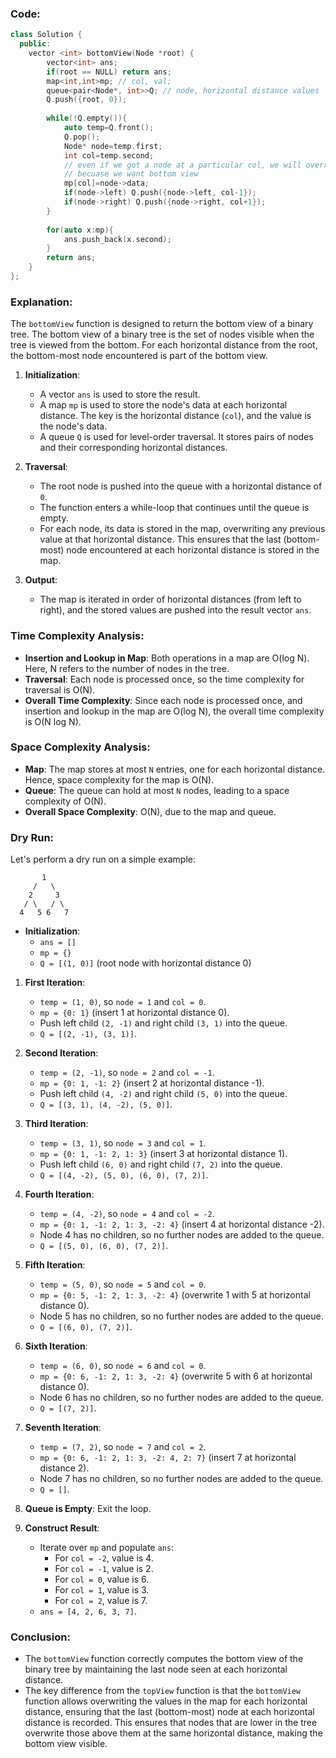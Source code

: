 ### Code:
```cpp
class Solution {
  public:
    vector <int> bottomView(Node *root) {
		vector<int> ans;
		if(root == NULL) return ans;
		map<int,int>mp; // col, val;
		queue<pair<Node*, int>>Q; // node, horizontal distance values
		Q.push({root, 0});
		
		while(!Q.empty()){
			auto temp=Q.front();
			Q.pop();
			Node* node=temp.first;
			int col=temp.second;
			// even if we got a node at a particular col, we will overrwrite it, 
			// becuase we want bottom view
            mp[col]=node->data;
			if(node->left) Q.push({node->left, col-1});
			if(node->right) Q.push({node->right, col+1});
		}
		
		for(auto x:mp){
			ans.push_back(x.second);
		}
		return ans;
    }
};
```
### Explanation:

The `bottomView` function is designed to return the bottom view of a binary tree. The bottom view of a binary tree is the set of nodes visible when the tree is viewed from the bottom. For each horizontal distance from the root, the bottom-most node encountered is part of the bottom view.

1. **Initialization**:
   - A vector `ans` is used to store the result.
   - A map `mp` is used to store the node's data at each horizontal distance. The key is the horizontal distance (`col`), and the value is the node's data.
   - A queue `Q` is used for level-order traversal. It stores pairs of nodes and their corresponding horizontal distances.

2. **Traversal**:
   - The root node is pushed into the queue with a horizontal distance of `0`.
   - The function enters a while-loop that continues until the queue is empty.
   - For each node, its data is stored in the map, overwriting any previous value at that horizontal distance. This ensures that the last (bottom-most) node encountered at each horizontal distance is stored in the map.

3. **Output**:
   - The map is iterated in order of horizontal distances (from left to right), and the stored values are pushed into the result vector `ans`.

### Time Complexity Analysis:

- **Insertion and Lookup in Map**: Both operations in a map are O(log N). Here, N refers to the number of nodes in the tree.
- **Traversal**: Each node is processed once, so the time complexity for traversal is O(N).
- **Overall Time Complexity**: Since each node is processed once, and insertion and lookup in the map are O(log N), the overall time complexity is O(N log N).

### Space Complexity Analysis:

- **Map**: The map stores at most `N` entries, one for each horizontal distance. Hence, space complexity for the map is O(N).
- **Queue**: The queue can hold at most `N` nodes, leading to a space complexity of O(N).
- **Overall Space Complexity**: O(N), due to the map and queue.

### Dry Run:

Let's perform a dry run on a simple example:

```
       1
     /   \
    2     3
   / \   / \
  4   5 6   7
```

- **Initialization**:
  - `ans = []`
  - `mp = {}`
  - `Q = [(1, 0)]` (root node with horizontal distance 0)

1. **First Iteration**:
   - `temp = (1, 0)`, so `node = 1` and `col = 0`.
   - `mp = {0: 1}` (insert 1 at horizontal distance 0).
   - Push left child `(2, -1)` and right child `(3, 1)` into the queue.
   - `Q = [(2, -1), (3, 1)]`.

2. **Second Iteration**:
   - `temp = (2, -1)`, so `node = 2` and `col = -1`.
   - `mp = {0: 1, -1: 2}` (insert 2 at horizontal distance -1).
   - Push left child `(4, -2)` and right child `(5, 0)` into the queue.
   - `Q = [(3, 1), (4, -2), (5, 0)]`.

3. **Third Iteration**:
   - `temp = (3, 1)`, so `node = 3` and `col = 1`.
   - `mp = {0: 1, -1: 2, 1: 3}` (insert 3 at horizontal distance 1).
   - Push left child `(6, 0)` and right child `(7, 2)` into the queue.
   - `Q = [(4, -2), (5, 0), (6, 0), (7, 2)]`.

4. **Fourth Iteration**:
   - `temp = (4, -2)`, so `node = 4` and `col = -2`.
   - `mp = {0: 1, -1: 2, 1: 3, -2: 4}` (insert 4 at horizontal distance -2).
   - Node 4 has no children, so no further nodes are added to the queue.
   - `Q = [(5, 0), (6, 0), (7, 2)]`.

5. **Fifth Iteration**:
   - `temp = (5, 0)`, so `node = 5` and `col = 0`.
   - `mp = {0: 5, -1: 2, 1: 3, -2: 4}` (overwrite 1 with 5 at horizontal distance 0).
   - Node 5 has no children, so no further nodes are added to the queue.
   - `Q = [(6, 0), (7, 2)]`.

6. **Sixth Iteration**:
   - `temp = (6, 0)`, so `node = 6` and `col = 0`.
   - `mp = {0: 6, -1: 2, 1: 3, -2: 4}` (overwrite 5 with 6 at horizontal distance 0).
   - Node 6 has no children, so no further nodes are added to the queue.
   - `Q = [(7, 2)]`.

7. **Seventh Iteration**:
   - `temp = (7, 2)`, so `node = 7` and `col = 2`.
   - `mp = {0: 6, -1: 2, 1: 3, -2: 4, 2: 7}` (insert 7 at horizontal distance 2).
   - Node 7 has no children, so no further nodes are added to the queue.
   - `Q = []`.

8. **Queue is Empty**: Exit the loop.

9. **Construct Result**:
   - Iterate over `mp` and populate `ans`:
     - For `col = -2`, value is 4.
     - For `col = -1`, value is 2.
     - For `col = 0`, value is 6.
     - For `col = 1`, value is 3.
     - For `col = 2`, value is 7.
   - `ans = [4, 2, 6, 3, 7]`.

### Conclusion:

- The `bottomView` function correctly computes the bottom view of the binary tree by maintaining the last node seen at each horizontal distance.
- The key difference from the `topView` function is that the `bottomView` function allows overwriting the values in the map for each horizontal distance, ensuring that the last (bottom-most) node at each horizontal distance is recorded. This ensures that nodes that are lower in the tree overwrite those above them at the same horizontal distance, making the bottom view visible.

